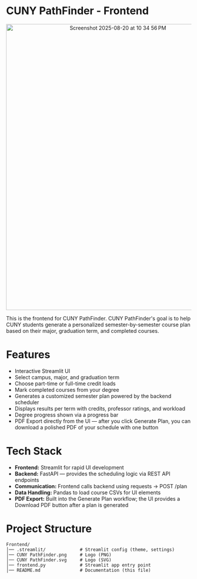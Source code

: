 # CUNY PathFinder - Frontend
<div align="center"><img width="592" height="777" alt="Screenshot 2025-08-20 at 10 34 56 PM" src="https://github.com/user-attachments/assets/8c71eb7d-0956-40d1-8c27-2d7d39ab72f5"/></div>

This is the frontend for CUNY PathFinder. CUNY PathFinder's goal is to help CUNY students generate a personalized semester-by-semester course plan based on their major, graduation term, and completed courses.


# Features
- Interactive Streamlit UI
- Select campus, major, and graduation term
- Choose part-time or full-time credit loads
- Mark completed courses from your degree
- Generates a customized semester plan powered by the backend scheduler
- Displays results per term with credits, professor ratings, and workload
- Degree progress shown via a progress bar
- PDF Export directly from the UI — after you click Generate Plan, you can download a polished PDF of your schedule with one button


# Tech Stack 
- **Frontend:** Streamlit for rapid UI development
- **Backend:** FastAPI — provides the scheduling logic via REST API endpoints
- **Communication:** Frontend calls backend using requests → POST /plan
- **Data Handling:** Pandas to load course CSVs for UI elements
- **PDF Export:** Built into the Generate Plan workflow; the UI provides a Download PDF button after a plan is generated


# Project Structure 
```
Frontend/
│── .streamlit/             # Streamlit config (theme, settings)
│── CUNY PathFinder.png     # Logo (PNG)
│── CUNY PathFinder.svg     # Logo (SVG)
│── frontend.py             # Streamlit app entry point
│── README.md               # Documentation (this file)
```

